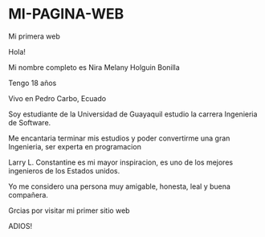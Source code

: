 # MI-PAGINA-WEB
Mi primera web

Hola!

Mi nombre completo es Nira Melany Holguin Bonilla 

Tengo 18 años

Vivo en Pedro Carbo, Ecuado

 Soy estudiante de la Universidad de Guayaquil estudio la carrera Ingenieria de Software.
 
Me encantaria terminar mis estudios y poder convertirme una gran Ingenieria, ser experta en programacion

Larry L. Constantine es mi mayor inspiracion, es uno de los mejores ingenieros de los Estados unidos.

Yo me considero una persona muy amigable, honesta, leal y  buena compañera.

Grcias por visitar mi primer sitio web

ADIOS!
